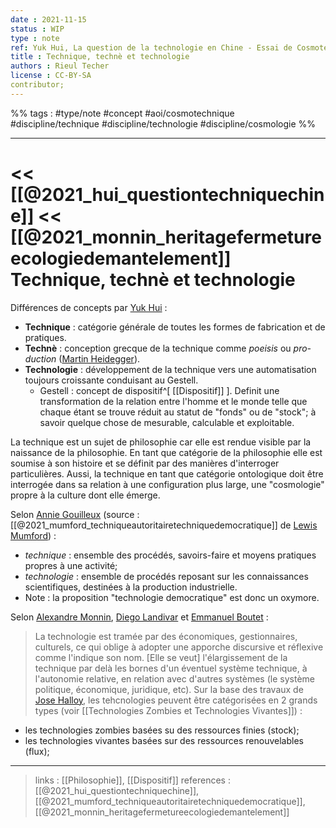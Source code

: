 ```yaml
---
date : 2021-11-15
status : WIP
type : note
ref: Yuk Hui, La question de la technologie en Chine - Essai de Cosmotechnique, 2021
title : Technique, technè et technologie
authors : Rieul Techer
license : CC-BY-SA
contributor;
---
```


%% tags : #type/note #concept #aoi/cosmotechnique #discipline/technique #discipline/technologie #discipline/cosmologie  %% 

---

<< [[@2021_hui_questiontechniquechine]]
<< [[@2021_monnin_heritagefermetureecologiedemantelement]]
Technique, technè et technologie
===

Différences de concepts par [Yuk Hui](http://www.digitalmilieu.net/yuk/) :
- **Technique** : catégorie générale de toutes les formes de fabrication et de pratiques. 
- **Technè** : conception grecque de la technique comme *poeisis* ou *pro-duction* ([Martin Heidegger](https://fr.wikipedia.org/wiki/Martin_Heidegger)).
- **Technologie** : développement de la technique vers une automatisation toujours croissante conduisant au Gestell. 
	- Gestell : concept de dispositif^[ [[Dispositif]] ]. Definit une transformation de la relation entre l'homme et le monde telle que chaque étant se trouve réduit au statut de "fonds" ou de "stock"; à savoir quelque chose de mesurable, calculable et exploitable. 

La technique est un sujet de philosophie car elle est rendue visible par la naissance de la philosophie. En tant que catégorie de la philosophie elle est soumise à son histoire et se définit par des manières d'interroger particulières. Aussi, la technique en tant que catégorie ontologique doit être interrogée dans sa relation à une configuration plus large, une "cosmologie" propre à la culture dont elle émerge. 

Selon [Annie Gouilleux]() (source : [[@2021_mumford_techniqueautoritairetechniquedemocratique]] de [Lewis Mumford](https://fr.wikipedia.org/wiki/Lewis_Mumford)) :
- *technique* : ensemble des procédés, savoirs-faire et moyens pratiques propres à une activité;
- *technologie* : ensemble de procédés reposant sur les connaissances scientifiques, destinées à la production industrielle.
- Note : la proposition "technologie democratique" est donc un oxymore.

Selon [Alexandre Monnin](https://cv.archives-ouvertes.fr/alexandre-monnin), [Diego Landivar](https://diegolandivar.wordpress.com/) et [Emmanuel Boutet](https://www.esc-clermont.fr/professeur/emmanuel-bonnet/) : 
> La technologie est tramée par des économiques, gestionnaires, culturels, ce qui oblige à adopter une apporche discursive et réflexive comme l'indique son nom. [Elle se veut] l'élargissement de la technique par delà les bornes d'un éventuel système technique, à l'autonomie relative, en relation avec d'autres systèmes (le système politique, économique, juridique, etc). 
Sur la base des travaux de [Jose Halloy](https://twitter.com/jhalloy), les tehcnologies peuvent être catégorisées en 2 grands types (voir [[Technologies Zombies et Technologies Vivantes]]) :
- les technologies zombies basées su des ressources finies (stock);
- les technologies vivantes  basées sur des ressources renouvelables (flux);


---
> links : [[Philosophie]], [[Dispositif]]
> references :  [[@2021_hui_questiontechniquechine]], [[@2021_mumford_techniqueautoritairetechniquedemocratique]], [[@2021_monnin_heritagefermetureecologiedemantelement]]